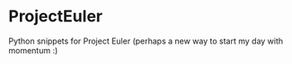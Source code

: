 # ProjectEuler
Python snippets for Project Euler (perhaps a new way to start my day with momentum :)
